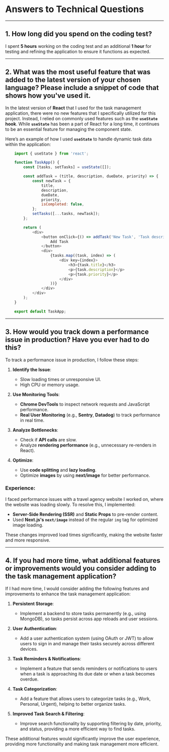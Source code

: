 # Answers to Technical Questions

---

## **1. How long did you spend on the coding test?**

I spent **5 hours** working on the coding test and an additional **1 hour** for testing and refining the application to ensure it functions as expected.

---

## **2. What was the most useful feature that was added to the latest version of your chosen language? Please include a snippet of code that shows how you've used it.**

In the latest version of **React** that I used for the task management application, there were no new features that I specifically utilized for this project. Instead, I relied on commonly used features such as the **`useState` hook**. While **`useState`** has been a part of React for a long time, it continues to be an essential feature for managing the component state.

Here’s an example of how I used **`useState`** to handle dynamic task data within the application:

```javascript
    import { useState } from 'react';

    function TaskApp() {
        const [tasks, setTasks] = useState([]);

        const addTask = (title, description, dueDate, priority) => {
            const newTask = {
                title,
                description,
                dueDate,
                priority,
                isCompleted: false,
            };
            setTasks([...tasks, newTask]);
        };

        return (
            <div>
                <button onClick={() => addTask('New Task', 'Task description', '2024-11-30', 'High')}>
                    Add Task
                </button>
                <div>
                    {tasks.map((task, index) => (
                        <div key={index}>
                            <h3>{task.title}</h3>
                            <p>{task.description}</p>
                            <p>{task.priority}</p>
                        </div>
                    ))}
                </div>
            </div>
        );
    }

    export default TaskApp;
```

---

## 3. How would you track down a performance issue in production? Have you ever had to do this?

To track a performance issue in production, I follow these steps:

1. **Identify the Issue**:
   - Slow loading times or unresponsive UI.
   - High CPU or memory usage.

2. **Use Monitoring Tools**:
   - **Chrome DevTools** to inspect network requests and JavaScript performance.
   - **Real User Monitoring** (e.g., **Sentry**, **Datadog**) to track performance in real time.

3. **Analyze Bottlenecks**:
   - Check if **API calls** are slow.
   - Analyze **rendering performance** (e.g., unnecessary re-renders in React).

4. **Optimize**:
   - Use **code splitting** and **lazy loading**.
   - Optimize **images** by using **next/image** for better performance.

### Experience:
I faced performance issues with a travel agency website I worked on, where the website was loading slowly. To resolve this, I implemented:
- **Server-Side Rendering (SSR)** and **Static Props** to pre-render content.
- Used **Next.js's `next/image`** instead of the regular `img` tag for optimized image loading.

These changes improved load times significantly, making the website faster and more responsive.

---

## 4. If you had more time, what additional features or improvements would you consider adding to the task management application?

If I had more time, I would consider adding the following features and improvements to enhance the task management application:

1. **Persistent Storage**:
   - Implement a backend to store tasks permanently (e.g., using MongoDB), so tasks persist across app reloads and user sessions.
   
2. **User Authentication**:
   - Add a user authentication system (using OAuth or JWT) to allow users to sign in and manage their tasks securely across different devices.

3. **Task Reminders & Notifications**:
   - Implement a feature that sends reminders or notifications to users when a task is approaching its due date or when a task becomes overdue.

4. **Task Categorization**:
   - Add a feature that allows users to categorize tasks (e.g., Work, Personal, Urgent), helping to better organize tasks.

5. **Improved Task Search & Filtering**:
   - Improve search functionality by supporting filtering by date, priority, and status, providing a more efficient way to find tasks.

These additional features would significantly improve the user experience, providing more functionality and making task management more efficient.
